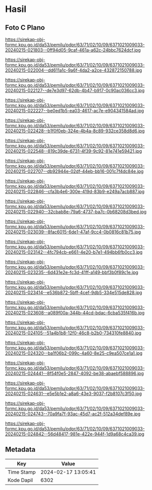 # Hasil

## Foto C Plano

https://sirekap-obj-formc.kpu.go.id/da53/pemilu/pdpr/63/71/02/10/09/6371021009033-20240215-021803--0ff94d05-9caf-461a-a62c-24bbc7624dcf.jpg

https://sirekap-obj-formc.kpu.go.id/da53/pemilu/pdpr/63/71/02/10/09/6371021009033-20240215-022004--dd611a1c-9a6f-4da2-a2ce-432872150788.jpg

https://sirekap-obj-formc.kpu.go.id/da53/pemilu/pdpr/63/71/02/10/09/6371021009033-20240215-022127--de7e3d97-62db-4b47-b917-0c90ac036cc3.jpg

https://sirekap-obj-formc.kpu.go.id/da53/pemilu/pdpr/63/71/02/10/09/6371021009033-20240215-022227--be0ed1b5-ea03-4617-ac7e-e904341584ad.jpg

https://sirekap-obj-formc.kpu.go.id/da53/pemilu/pdpr/63/71/02/10/09/6371021009033-20240215-022428--b1f0f0eb-324e-4b4a-8c89-932ce358d8d6.jpg

https://sirekap-obj-formc.kpu.go.id/da53/pemilu/pdpr/63/71/02/10/09/6371021009033-20240215-022548--819c39de-6731-4f39-9c92-81e741e59421.jpg

https://sirekap-obj-formc.kpu.go.id/da53/pemilu/pdpr/63/71/02/10/09/6371021009033-20240215-022707--db92944e-02df-44eb-bb16-001c7f4dc84e.jpg

https://sirekap-obj-formc.kpu.go.id/da53/pemilu/pdpr/63/71/02/10/09/6371021009033-20240215-022846--cfa3b4e6-300e-419d-83b9-e249a7acb887.jpg

https://sirekap-obj-formc.kpu.go.id/da53/pemilu/pdpr/63/71/02/10/09/6371021009033-20240215-022940--32cbab8e-79a6-4737-ba7c-0b68208d3bed.jpg

https://sirekap-obj-formc.kpu.go.id/da53/pemilu/pdpr/63/71/02/10/09/6371021009033-20240215-023039--8fac6015-6de1-47af-9cc4-0b0816c81b75.jpg

https://sirekap-obj-formc.kpu.go.id/da53/pemilu/pdpr/63/71/02/10/09/6371021009033-20240215-023142--4fc794cb-e661-4e20-b7e1-494bb6fb0cc3.jpg

https://sirekap-obj-formc.kpu.go.id/da53/pemilu/pdpr/63/71/02/10/09/6371021009033-20240215-023235--6d431e2e-fc3d-41ff-a149-bbf3b0f89c1e.jpg

https://sirekap-obj-formc.kpu.go.id/da53/pemilu/pdpr/63/71/02/10/09/6371021009033-20240215-023414--e536b872-5bff-4cef-9db5-334e515de828.jpg

https://sirekap-obj-formc.kpu.go.id/da53/pemilu/pdpr/63/71/02/10/09/6371021009033-20240215-023608--a089f00a-344b-44cd-bdac-6cba535f416b.jpg

https://sirekap-obj-formc.kpu.go.id/da53/pemilu/pdpr/63/71/02/10/09/6371021009033-20240215-024105--51a4b1b8-12f0-46c8-b2b0-734310fe8840.jpg

https://sirekap-obj-formc.kpu.go.id/da53/pemilu/pdpr/63/71/02/10/09/6371021009033-20240215-024320--ba1f06b2-099c-4a60-8e25-c9ea507ce1a1.jpg

https://sirekap-obj-formc.kpu.go.id/da53/pemilu/pdpr/63/71/02/10/09/6371021009033-20240215-024441--8f54f0e5-2847-4092-be38-abaebf588896.jpg

https://sirekap-obj-formc.kpu.go.id/da53/pemilu/pdpr/63/71/02/10/09/6371021009033-20240215-024631--e5e5b1e2-a8a6-43e3-9037-f2b8107c3f50.jpg

https://sirekap-obj-formc.kpu.go.id/da53/pemilu/pdpr/63/71/02/10/09/6371021009033-20240215-024743--70a9fa7f-93ac-45d7-ac2f-512a34def89e.jpg

https://sirekap-obj-formc.kpu.go.id/da53/pemilu/pdpr/63/71/02/10/09/6371021009033-20240215-024842--56d48417-981e-422e-944f-1d9a68c4ca39.jpg


## Metadata

| Key        | Value               |
| ---------- | ------------------- |
| Time Stamp | 2024-02-17 13:05:41 |
| Kode Dapil | 6302                |



